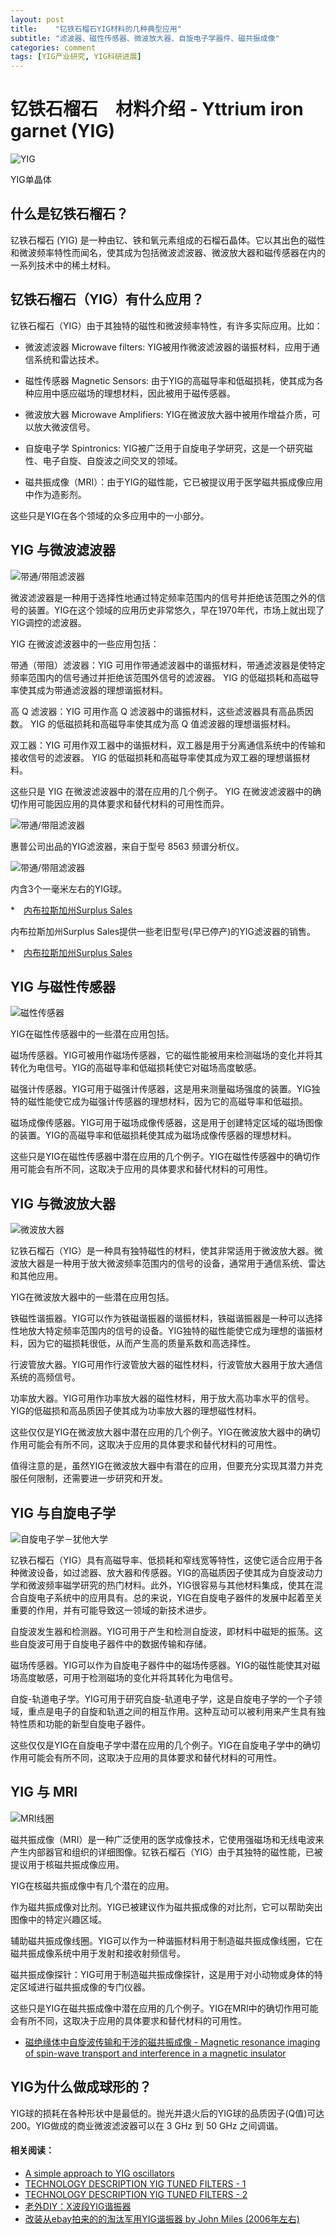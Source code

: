 ```yaml
---
layout: post
title:    "钇铁石榴石YIG材料的几种典型应用"
subtitle: "滤波器、磁性传感器、微波放大器、自旋电子学器件、磁共振成像"
categories: comment
tags: [YIG产业研究, YIG科研进展]
---
```



# 钇铁石榴石　材料介绍 - Yttrium iron garnet (YIG)

![YIG]("https://upload.wikimedia.org/wikipedia/commons/1/11/Wiki-YIG.jpg")

YIG单晶体

## 什么是钇铁石榴石？

钇铁石榴石 (YIG) 是一种由钇、铁和氧元素组成的石榴石晶体。它以其出色的磁性和微波频率特性而闻名，使其成为包括微波滤波器、微波放大器和磁传感器在内的一系列技术中的稀土材料。


## 钇铁石榴石（YIG）有什么应用？

钇铁石榴石（YIG）由于其独特的磁性和微波频率特性，有许多实际应用。比如：

* 微波滤波器 Microwave filters: YIG被用作微波滤波器的谐振材料，应用于通信系统和雷达技术。

* 磁性传感器 Magnetic Sensors: 由于YIG的高磁导率和低磁损耗，使其成为各种应用中感应磁场的理想材料，因此被用于磁传感器。

* 微波放大器 Microwave Amplifiers: YIG在微波放大器中被用作增益介质，可以放大微波信号。

* 自旋电子学 Spintronics: YIG被广泛用于自旋电子学研究，这是一个研究磁性、电子自旋、自旋波之间交叉的领域。

* 磁共振成像（MRI）：由于YIG的磁性能，它已被提议用于医学磁共振成像应用中作为造影剂。

这些只是YIG在各个领域的众多应用中的一小部分。

## YIG 与微波滤波器

![带通/带阻滤波器](https://sp-ao.shortpixel.ai/client/to_webp,q_glossy,ret_img,w_864/https://electricalacademia.com/wp-content/uploads/2018/11/fg19_03000.jpeg)

微波滤波器是一种用于选择性地通过特定频率范围内的信号并拒绝该范围之外的信号的装置。YIG在这个领域的应用历史非常悠久，早在1970年代，市场上就出现了YIG调控的滤波器。

YIG 在微波滤波器中的一些应用包括：

带通（带阻）滤波器：YIG 可用作带通滤波器中的谐振材料，带通滤波器是使特定频率范围内的信号通过并拒绝该范围外信号的滤波器。 YIG 的低磁损耗和高磁导率使其成为带通滤波器的理想谐振材料。

高 Q 滤波器：YIG 可用作高 Q 滤波器中的谐振材料，这些滤波器具有高品质因数。 YIG 的低磁损耗和高磁导率使其成为高 Q 值滤波器的理想谐振材料。

双工器：YIG 可用作双工器中的谐振材料，双工器是用于分离通信系统中的传输和接收信号的滤波器。 YIG 的低磁损耗和高磁导率使其成为双工器的理想谐振材料。

这些只是 YIG 在微波滤波器中的潜在应用的几个例子。 YIG 在微波滤波器中的确切作用可能因应用的具体要求和替代材料的可用性而异。


![带通/带阻滤波器](https://d2xunoxnk3vwmv.cloudfront.net/encyclopedias/636541237135280342-01_yig_top.jpg)

惠普公司出品的YIG滤波器，来自于型号 8563 频谱分析仪。

![带通/带阻滤波器](https://d2xunoxnk3vwmv.cloudfront.net/encyclopedias/636541237177988123-04_mesh_removed_300.jpg)

内含3个一毫米左右的YIG球。

*　[内布拉斯加州Surplus Sales](https://www.surplussales.com/RF/RFFilters-4.html)

内布拉斯加州Surplus Sales提供一些老旧型号(早已停产)的YIG滤波器的销售。

*　[内布拉斯加州Surplus Sales](https://www.microwaves101.com/encyclopedias/yig-technology)


## YIG 与磁性传感器

![磁性传感器](https://www.akm.com/content/www/akm/eu/en/products/hall-sensor/tutorial/_jcr_content/root/responsivegrid/layoutcontainer/card2.coreimg.png/1635916681571/r800-tech-magbase-01-1.png)


YIG在磁性传感器中的一些潜在应用包括。

磁场传感器。YIG可被用作磁场传感器，它的磁性能被用来检测磁场的变化并将其转化为电信号。YIG的高磁导率和低磁损耗使它对磁场高度敏感。

磁强计传感器。YIG可用于磁强计传感器，这是用来测量磁场强度的装置。YIG独特的磁性能使它成为磁强计传感器的理想材料，因为它的高磁导率和低磁损。

磁场成像传感器。YIG可用于磁场成像传感器，这是用于创建特定区域的磁场图像的装置。YIG的高磁导率和低磁损耗使其成为磁场成像传感器的理想材料。

这些只是YIG在磁性传感器中潜在应用的几个例子。YIG在磁性传感器中的确切作用可能会有所不同，这取决于应用的具体要求和替代材料的可用性。

## YIG 与微波放大器

![微波放大器](https://upload.wikimedia.org/wikipedia/commons/thumb/4/4b/Sagem_VS4_-_Skyworks_SKY77328-13-9827.jpg/1024px-Sagem_VS4_-_Skyworks_SKY77328-13-9827.jpg)

钇铁石榴石（YIG）是一种具有独特磁性的材料，使其非常适用于微波放大器。微波放大器是一种用于放大微波频率范围内的信号的设备，通常用于通信系统、雷达和其他应用。

YIG在微波放大器中的一些潜在应用包括。

铁磁性谐振器。YIG可以作为铁磁谐振器的谐振材料，铁磁谐振器是一种可以选择性地放大特定频率范围内的信号的设备。YIG独特的磁性能使它成为理想的谐振材料，因为它的磁损耗很低，从而产生高的质量系数和高选择性。

行波管放大器。YIG可用作行波管放大器的磁性材料，行波管放大器用于放大通信系统的高频信号。

功率放大器。YIG可用作功率放大器的磁性材料，用于放大高功率水平的信号。YIG的低磁损和高品质因子使其成为功率放大器的理想磁性材料。

这些仅仅是YIG在微波放大器中潜在应用的几个例子。YIG在微波放大器中的确切作用可能会有所不同，这取决于应用的具体要求和替代材料的可用性。

值得注意的是，虽然YIG在微波放大器中有潜在的应用，但要充分实现其潜力并克服任何限制，还需要进一步研究和开发。

## YIG 与自旋电子学

![自旋电子学－犹他大学](https://d182hggomw8pjd.cloudfront.net/wp-content/uploads/sites/12/2022/01/28143512/2000x1333-Spintronics-A.jpg)


钇铁石榴石（YIG）具有高磁导率、低损耗和窄线宽等特性，这使它适合应用于各种微波设备，如过滤器、放大器和传感器。YIG的高磁质因子使其成为自旋波动力学和微波频率磁学研究的热门材料。此外，YIG很容易与其他材料集成，使其在混合自旋电子系统中的应用具有。总的来说，YIG在自旋电子器件的发展中起着至关重要的作用，并有可能导致这一领域的新技术进步。

自旋波发生器和检测器。YIG可用于产生和检测自旋波，即材料中磁矩的振荡。这些自旋波可用于自旋电子器件中的数据传输和存储。

磁场传感器。YIG可以作为自旋电子器件中的磁场传感器。YIG的磁性能使其对磁场高度敏感，可用于检测磁场的变化并将其转化为电信号。

自旋-轨道电子学。YIG可用于研究自旋-轨道电子学，这是自旋电子学的一个子领域，重点是电子的自旋和轨道之间的相互作用。这种互动可以被利用来产生具有独特性质和功能的新型自旋电子器件。

这些仅仅是YIG在自旋电子学中潜在应用的几个例子。YIG在自旋电子学中的确切作用可能会有所不同，这取决于应用的具体要求和替代材料的可用性。

## YIG 与 MRI

![MRI线圈](http://mriquestions.com/uploads/3/4/5/7/34572113/703508_orig.gif)

磁共振成像（MRI）是一种广泛使用的医学成像技术，它使用强磁场和无线电波来产生内部器官和组织的详细图像。钇铁石榴石（YIG）由于其独特的磁性能，已被提议用于核磁共振成像应用。

YIG在核磁共振成像中有几个潜在的应用。

作为磁共振成像对比剂。YIG已被建议作为磁共振成像的对比剂，它可以帮助突出图像中的特定兴趣区域。

辅助磁共振成像线圈。YIG可以作为一种谐振材料用于制造磁共振成像线圈，它在磁共振成像系统中用于发射和接收射频信号。

磁共振成像探针：YIG可用于制造磁共振成像探针，这是用于对小动物或身体的特定区域进行磁共振成像的专门仪器。

这些只是YIG在磁共振成像中潜在应用的几个例子。YIG在MRI中的确切作用可能会有所不同，这取决于应用的具体要求和替代材料的可用性。

* [磁绝缘体中自旋波传输和干涉的磁共振成像 - Magnetic resonance imaging of spin-wave transport and interference in a magnetic insulator](https://www.science.org/doi/full/10.1126/sciadv.abd3556)


## YIG为什么做成球形的？

YIG球的损耗在各种形状中是最低的。抛光并退火后的YIG球的品质因子(Q值)可达200。YIG做成的商业微波滤波器可以在 3 GHz 到 50 GHz 之间调谐。

#### 相关阅读：

* [A simple approach to YIG oscillators](http://www.vhfcomm.co.uk/A%20Simple%20Approach%20tyo%20YIG%20Oscil.pdf)
* [TECHNOLOGY DESCRIPTION YIG TUNED FILTERS - 1](https://web.archive.org/web/20201103050050if_/https://www.microlambdawireless.com/uploads/files/pdfs/ytfdefinitions2.pdf)
* [TECHNOLOGY DESCRIPTION YIG TUNED FILTERS - 2](https://web.archive.org/web/20170829174300/http://www.microlambdawireless.com/uploads/files/pdfs/ytodefinitions2.pdf)
* [老外DIY：X波段YIG谐振器](https://www.qsl.net/kb9mwr/projects/uwave/Experimenting%20with%20a%20Stellex%20YIG%20Oscillator.pdf)
* [改装从ebay拍来的的淘汰军用YIG谐振器 by John Miles (2006年左右)](http://www.thegleam.com/ke5fx/stellex.htm)
